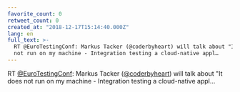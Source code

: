 ```yaml
---
favorite_count: 0
retweet_count: 0
created_at: "2018-12-17T15:14:40.000Z"
lang: en
full_text: >-
  RT @EuroTestingConf: Markus Tacker (@coderbyheart) will talk about "It does
  not run on my machine - Integration testing a cloud-native appl…
---
```


RT [@EuroTestingConf](https://twitter.com/EuroTestingConf): Markus Tacker
([@coderbyheart](https://twitter.com/coderbyheart)) will talk about "It does not
run on my machine - Integration testing a cloud-native appl…
